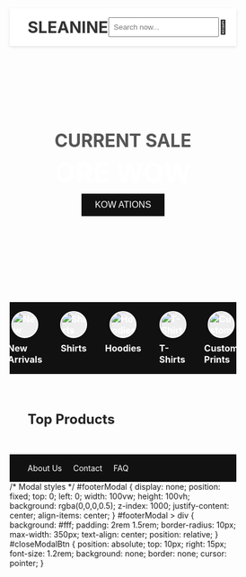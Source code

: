 <!DOCTYPE html>
<html lang="en">
<head>
  <meta charset="UTF-8">
  <meta name="viewport" content="width=device-width, initial-scale=1">
  <title>Leanine - Printed Shirt Store</title>
  <link rel="stylesheet" href="https://cdn.jsdelivr.net/npm/bootstrap-icons@1.10.5/font/bootstrap-icons.css">
  <style>
    * {
      margin: 0;
      padding: 0;
      box-sizing: border-box;
    }

    body {
      font-family: Arial, sans-serif;
      background-color: #f5f5f5;
    }

    header {
      background: #fff;
      display: flex;
      justify-content: space-between;
      align-items: center;
      padding: 1rem 2rem;
      box-shadow: 0 2px 5px rgba(0,0,0,0.1);
    }

    .logo {
      font-size: 1.8rem;
      font-weight: bold;
      color: #333;
    }

    .search-box {
      padding: 0.5rem;
      width: 200px;
    }

    .cart {
      font-size: 1.5rem;
      cursor: pointer;
    }

    .hero {
      background: url('https://images.pexels.com/photos/9821919/pexels-photo-9821919.jpeg?auto=compress&w=1200&h=800&fit=crop') no-repeat center center/cover;
      padding: 3rem 2rem;
      text-align: center;
      position: relative;
      min-height: 400px;
      color: #fff;
    }
    .hero h2, .hero h1, .hero button {
      position: relative;
      z-index: 2;
    }
    .hero::after {
      content: "";
      position: absolute;
      top: 0; left: 0; right: 0; bottom: 0;
      background: rgba(0,0,0,0.45);
      z-index: 1;
      border-radius: 0;
    }

    .hero h2 {
      font-size: 2rem;
      color: #555;
    }

    .hero h1 {
      font-size: 3rem;
      font-weight: bold;
      margin: 0.5rem 0;
    }

    .hero button {
      padding: 0.7rem 1.5rem;
      font-size: 1rem;
      background-color: #111;
      color: #fff;
      border: none;
      cursor: pointer;
    }

    .menu {
      background-color: #111;
      display: flex;
      justify-content: center;
      gap: 2rem;
      padding: 1rem 0;
    }

    .menu a {
      color: white;
      text-decoration: none;
      font-weight: bold;
      display: flex;
      flex-direction: column;
      align-items: center;
      gap: 0.3rem;
      font-size: 1rem;
    }
    .menu-img {
      width: 48px;
      height: 48px;
      border-radius: 50%;
      object-fit: cover;
      border: 2px solid #fff;
      background: #eee;
      margin-bottom: 0.2rem;
      box-shadow: 0 2px 6px rgba(0,0,0,0.08);
      transition: transform 0.2s;
    }
    .menu a:hover .menu-img {
      transform: scale(1.08);
      border-color: #f39c12;
    }

    .products {
      padding: 2rem;
    }

    .products h3 {
      margin-bottom: 1rem;
      font-size: 1.5rem;
      color: #222;
    }

    .product-list {
      display: grid;
      grid-template-columns: repeat(auto-fit, minmax(180px, 1fr));
      gap: 1.5rem;
    }

    @media (min-width: 992px) {
      .product-list {
        grid-template-columns: repeat(4, 1fr);
      }
    }

    .product-card {
      background-color: white;
      border: 1px solid #ddd;
      padding: 1rem;
      text-align: center;
      box-shadow: 0 2px 5px rgba(0,0,0,0.05);
    }

    .product-card img {
      width: 100%;
      height: 180px;
      object-fit: cover;
      border-radius: 5px;
    }

    .product-card h4 {
      margin: 0.5rem 0;
      font-size: 1rem;
    }

    .product-card p {
      color: #555;
      margin-bottom: 0.3rem;
    }

    .product-card span {
      color: #f39c12;
      font-size: 0.9rem;
    }

    footer {
      background-color: #111;
      color: #fff;
      padding: 1rem 2rem;
      display: flex;
      justify-content: space-between;
      align-items: center;
      flex-wrap: wrap;
    }

    footer a {
      color: #fff;
      margin-right: 1rem;
      text-decoration: none;
    }

    .socials span {
      margin-left: 1rem;
      font-size: 1.2rem;
    }

    @media (max-width: 600px) {
      .menu {
        display: flex;
        flex-direction: row;
        align-items: flex-start;
        overflow-x: auto !important;
        overflow-y: hidden;
        white-space: nowrap;
        gap: 1rem;
        padding: 0.5rem 0.5rem 0.5rem 0.5rem;
        scrollbar-width: thin;
        -webkit-overflow-scrolling: touch;
        width: 100vw;
        max-width: 100vw;
        box-sizing: border-box;
      }
      .menu a {
        min-width: 90px;
        flex: 0 0 auto;
        font-size: 0.9rem;
        display: inline-flex;
        align-items: center;
        justify-content: center;
        padding: 0.2rem 0.2rem 0.2rem 0.2rem;
        background: transparent;
        z-index: 1;
      }
      .menu-img {
        width: 40px;
        height: 40px;
        display: block;
      }
      /* Hide scroll bar but keep scrollable */
      .menu::-webkit-scrollbar {
        display: none;
      }
      .menu::-webkit-scrollbar {
        height: 6px;
        background: #222;
      }
      .menu::-webkit-scrollbar-thumb {
        background: #444;
        border-radius: 4px;
      }
      .menu a {
        min-width: 80px;
        flex: 0 0 auto;
        font-size: 0.9rem;
      }
      .menu-img {
        width: 40px;
        height: 40px;
      }
      .search-box {
        width: 100px;
      }
      .product-list {
        grid-template-columns: repeat(2, 1fr);
      }
      html, body {
        max-width: 100vw;
        overflow-x: hidden;
      }
      header, .hero, .menu, .products, footer {
        max-width: 100vw;
        overflow-x: hidden;
      }
      .hero {
        background-size: cover;
      }
    }
  </style>
</head>
<body>

  <header>
    <div class="logo">SLEANINE</div>
    <input type="text" class="search-box" placeholder="Search now...">
    <div class="cart">🛒</div>
  </header>

  <section class="hero">
    <h2>CURRENT SALE</h2>
    <h1>ORE WOW</h1>
    <button>KOW ATIONS</button>
  </section>

  <nav class="menu">
    <a href="#" id="newArrivalsBtn">
      <img src="https://images.unsplash.com/photo-1512436991641-6745cdb1723f?auto=format&fit=facearea&w=60&h=60&mask=circle" alt="New Arrivals" class="menu-img">
      <div>New Arrivals</div>
    </a>
    <a href="#" id="shirtsBtn">
      <img src="https://images.unsplash.com/photo-1503342217505-b0a15ec3261c?auto=format&fit=facearea&w=60&h=60&mask=circle" alt="Shirts" class="menu-img">
      <div>Shirts</div>
    </a>
    <a href="#" id="hoodiesBtn">
      <img src="https://images.unsplash.com/photo-1517841905240-472988babdf9?auto=format&fit=facearea&w=60&h=60&mask=circle" alt="Hoodies" class="menu-img">
      <div>Hoodies</div>
    </a>
    <a href="#" id="tshirtsBtn">
      <img src="https://images.unsplash.com/photo-1519125323398-675f0ddb6308?auto=format&fit=facearea&w=60&h=60&mask=circle" alt="T-Shirts" class="menu-img">
      <div>T-Shirts</div>
    </a>
    <a href="#" id="customBtn">
      <img src="https://images.unsplash.com/photo-1465101046530-73398c7f28ca?auto=format&fit=facearea&w=60&h=60&mask=circle" alt="Custom Prints" class="menu-img">
      <div>Custom Prints</div>
    </a>
  </nav>

  <section class="products">
    <h3>Top Products</h3>
    <div class="product-list" id="productList">
      <!-- JS will add products here -->
    </div>
  </section>

  <footer>
    <div>
      <a href="#" id="aboutUsLink">About Us</a>
      <a href="#" id="contactLink">Contact</a>
      <a href="#">FAQ</a>
    </div>
    <div class="socials">
      <a href="https://instagram.com" target="_blank" title="Instagram" style="margin-left:1rem;color:#fff;font-size:1.5rem;"><i class="bi bi-instagram"></i></a>
      <a href="https://youtube.com" target="_blank" title="YouTube" style="margin-left:1rem;color:#fff;font-size:1.5rem;"><i class="bi bi-youtube"></i></a>
      <a href="https://facebook.com" target="_blank" title="Facebook" style="margin-left:1rem;color:#fff;font-size:1.5rem;"><i class="bi bi-facebook"></i></a>
      <a href="https://twitter.com" target="_blank" title="Twitter" style="margin-left:1rem;color:#fff;font-size:1.5rem;"><i class="bi bi-twitter"></i></a>
    </div>
  </footer>

  <div id="footerModal" style="display:none;position:fixed;top:0;left:0;width:100vw;height:100vh;background:rgba(0,0,0,0.5);z-index:1000;justify-content:center;align-items:center;">
    <div style="background:#fff;padding:2rem 1.5rem;border-radius:10px;max-width:350px;text-align:center;position:relative;">
      <button id="closeModalBtn" style="position:absolute;top:10px;right:15px;font-size:1.2rem;background:none;border:none;cursor:pointer;">&times;</button>
      <div id="modalContent"></div>
    </div>
  </div>
    /* Modal styles */
    #footerModal {
      display: none;
      position: fixed;
      top: 0;
      left: 0;
      width: 100vw;
      height: 100vh;
      background: rgba(0,0,0,0.5);
      z-index: 1000;
      justify-content: center;
      align-items: center;
    }
    #footerModal > div {
      background: #fff;
      padding: 2rem 1.5rem;
      border-radius: 10px;
      max-width: 350px;
      text-align: center;
      position: relative;
    }
    #closeModalBtn {
      position: absolute;
      top: 10px;
      right: 15px;
      font-size: 1.2rem;
      background: none;
      border: none;
      cursor: pointer;
    }

  <script>
    const allProducts = {
      "New Arrivals": Array.from({length: 10}, (_, i) => ({
        name: `New Arrival ${i+1}`,
        price: `$${(14.99 + i).toFixed(2)}`,
        image: `https://images.unsplash.com/photo-1512436991641-6745cdb1723f?auto=format&fit=crop&w=400&q=80&sig=${i}`,
        rating: 3 + (i % 3)
      })),
      "Shirts": [
        { name: "Classic White Shirt", price: "$15.99", image: "https://images.unsplash.com/photo-1512436991641-6745cdb1723f?auto=format&fit=crop&w=400&q=80", rating: 5 },
        { name: "Blue Denim Shirt", price: "$16.99", image: "https://images.unsplash.com/photo-1503342217505-b0a15ec3261c?auto=format&fit=crop&w=400&q=80", rating: 4 },
        { name: "Striped Shirt", price: "$17.99", image: "https://images.unsplash.com/photo-1465101046530-73398c7f28ca?auto=format&fit=crop&w=400&q=80", rating: 5 },
        { name: "Black Formal Shirt", price: "$18.99", image: "https://images.unsplash.com/photo-1517841905240-472988babdf9?auto=format&fit=crop&w=400&q=80", rating: 4 },
        { name: "Red Casual Shirt", price: "$19.99", image: "https://images.unsplash.com/photo-1517263904808-5dc0d6e1b8d4?auto=format&fit=crop&w=400&q=80", rating: 5 },
        { name: "Green Printed Shirt", price: "$20.99", image: "https://images.unsplash.com/photo-1519125323398-675f0ddb6308?auto=format&fit=crop&w=400&q=80", rating: 4 },
        { name: "Grey Slim Shirt", price: "$21.99", image: "https://images.unsplash.com/photo-1518717758536-85ae29035b6d?auto=format&fit=crop&w=400&q=80", rating: 5 },
        { name: "Yellow Summer Shirt", price: "$22.99", image: "https://images.unsplash.com/photo-1529626455594-4ff0802cfb7e?auto=format&fit=crop&w=400&q=80", rating: 4 },
        { name: "Purple Trend Shirt", price: "$23.99", image: "https://images.unsplash.com/photo-1519864600265-abb23847ef2c?auto=format&fit=crop&w=400&q=80", rating: 5 },
        { name: "Brown Check Shirt", price: "$24.99", image: "https://images.unsplash.com/photo-1515378791036-0648a3ef77b2?auto=format&fit=crop&w=400&q=80", rating: 4 }
      ],
      "Hoodies": Array.from({length: 10}, (_, i) => ({
        name: `Hoodie ${i+1}`,
        price: `$${(19.99 + i).toFixed(2)}`,
        image: `https://images.unsplash.com/photo-1517841905240-472988babdf9?auto=format&fit=crop&w=400&q=80&sig=${i}`,
        rating: 3 + (i % 3)
      })),
      "T-Shirts": [
        { name: "White Graphic Tee", price: "$12.99", image: "https://images.unsplash.com/photo-1519125323398-675f0ddb6308?auto=format&fit=crop&w=400&q=80", rating: 5 },
        { name: "Black Basic Tee", price: "$13.99", image: "https://images.unsplash.com/photo-1518717758536-85ae29035b6d?auto=format&fit=crop&w=400&q=80", rating: 4 },
        { name: "Red Print Tee", price: "$14.99", image: "https://images.unsplash.com/photo-1517263904808-5dc0d6e1b8d4?auto=format&fit=crop&w=400&q=80", rating: 5 },
        { name: "Blue Sport Tee", price: "$15.99", image: "https://images.unsplash.com/photo-1519864600265-abb23847ef2c?auto=format&fit=crop&w=400&q=80", rating: 4 },
        { name: "Green Summer Tee", price: "$16.99", image: "https://images.unsplash.com/photo-1529626455594-4ff0802cfb7e?auto=format&fit=crop&w=400&q=80", rating: 5 },
        { name: "Yellow Fun Tee", price: "$17.99", image: "https://images.unsplash.com/photo-1515378791036-0648a3ef77b2?auto=format&fit=crop&w=400&q=80", rating: 4 },
        { name: "Grey Urban Tee", price: "$18.99", image: "https://images.unsplash.com/photo-1503342217505-b0a15ec3261c?auto=format&fit=crop&w=400&q=80", rating: 5 },
        { name: "Purple Trend Tee", price: "$19.99", image: "https://images.unsplash.com/photo-1465101046530-73398c7f28ca?auto=format&fit=crop&w=400&q=80", rating: 4 },
        { name: "Brown Classic Tee", price: "$20.99", image: "https://images.unsplash.com/photo-1512436991641-6745cdb1723f?auto=format&fit=crop&w=400&q=80", rating: 5 },
        { name: "Orange Print Tee", price: "$21.99", image: "https://images.unsplash.com/photo-1519125323398-675f0ddb6308?auto=format&fit=crop&w=400&q=80", rating: 4 }
      ],
      "Custom Prints": Array.from({length: 10}, (_, i) => ({
        name: `Custom Print ${i+1}`,
        price: `$${(21.99 + i).toFixed(2)}`,
        image: `https://images.unsplash.com/photo-1465101046530-73398c7f28ca?auto=format&fit=crop&w=400&q=80&sig=${i}`,
        rating: 3 + (i % 3)
      }))
    };

    function renderProducts(section) {
      const products = allProducts[section] || [];
      const productList = document.getElementById("productList");
      productList.innerHTML = "";
      products.forEach(p => {
        const card = document.createElement("div");
        card.className = "product-card";
        card.innerHTML = `
          <img src="${p.image}" alt="${p.name}">
          <h4>${p.name}</h4>
          <p>${p.price}</p>
          <span>${"★".repeat(p.rating)}${"☆".repeat(5 - p.rating)}</span>
        `;
        productList.appendChild(card);
      });
    }

    // Initial load
    renderProducts("New Arrivals");

    document.getElementById("newArrivalsBtn").onclick = () => renderProducts("New Arrivals");
    document.getElementById("shirtsBtn").onclick = () => renderProducts("Shirts");
    document.getElementById("hoodiesBtn").onclick = () => renderProducts("Hoodies");
    document.getElementById("tshirtsBtn").onclick = () => renderProducts("T-Shirts");
    document.getElementById("customBtn").onclick = () => renderProducts("Custom Prints");

    // Footer modal logic
    function showModal(content) {
      document.getElementById('modalContent').innerHTML = content;
      document.getElementById('footerModal').style.display = 'flex';
    }
    document.getElementById('aboutUsLink').onclick = function(e) {
      e.preventDefault();
      showModal('<h2>About Us</h2><p>LEANINE is your destination for premium printed shirts. We blend style, comfort, and quality to bring you the best in fashion. Our mission is to make you look and feel great every day!</p>');
    };
    document.getElementById('contactLink').onclick = function(e) {
      e.preventDefault();
      showModal('<h2>Contact Us</h2><p>📞 +91-9876543210<br>📩 info@leanine.com<br>📍 Kolhapur, India</p>');
    };
    document.getElementById('closeModalBtn').onclick = function() {
      document.getElementById('footerModal').style.display = 'none';
    };
  </script>

</body>
</html>

